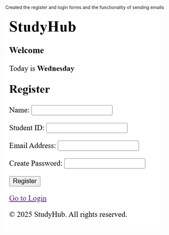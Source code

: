 Created the register and login forms and the functionality of sending emails 

![Image](images/image.png)
